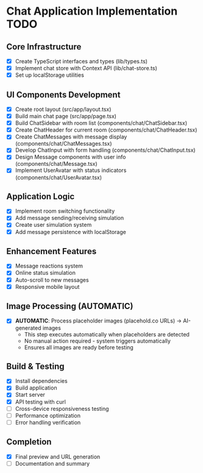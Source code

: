 # Chat Application Implementation TODO

## Core Infrastructure
- [x] Create TypeScript interfaces and types (lib/types.ts)
- [x] Implement chat store with Context API (lib/chat-store.ts)
- [x] Set up localStorage utilities

## UI Components Development
- [x] Create root layout (src/app/layout.tsx)
- [x] Build main chat page (src/app/page.tsx)
- [x] Build ChatSidebar with room list (components/chat/ChatSidebar.tsx)
- [x] Create ChatHeader for current room (components/chat/ChatHeader.tsx)
- [x] Create ChatMessages with message display (components/chat/ChatMessages.tsx)
- [x] Develop ChatInput with form handling (components/chat/ChatInput.tsx)
- [x] Design Message components with user info (components/chat/Message.tsx)
- [x] Implement UserAvatar with status indicators (components/chat/UserAvatar.tsx)

## Application Logic
- [x] Implement room switching functionality
- [x] Add message sending/receiving simulation
- [x] Create user simulation system
- [x] Add message persistence with localStorage

## Enhancement Features
- [x] Message reactions system
- [x] Online status simulation
- [x] Auto-scroll to new messages
- [x] Responsive mobile layout

## Image Processing (AUTOMATIC)
- [x] **AUTOMATIC**: Process placeholder images (placehold.co URLs) → AI-generated images
  - This step executes automatically when placeholders are detected
  - No manual action required - system triggers automatically
  - Ensures all images are ready before testing

## Build & Testing
- [x] Install dependencies
- [x] Build application
- [x] Start server
- [x] API testing with curl
- [ ] Cross-device responsiveness testing
- [ ] Performance optimization
- [ ] Error handling verification

## Completion
- [x] Final preview and URL generation
- [ ] Documentation and summary